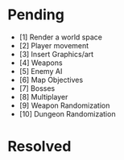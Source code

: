 # Pending #

- [1] Render a world space
- [2] Player movement
- [3] Insert Graphics/art
- [4] Weapons
- [5] Enemy AI
- [6] Map Objectives
- [7] Bosses
- [8] Multiplayer
- [9] Weapon Randomization
- [10] Dungeon Randomization

# Resolved #

